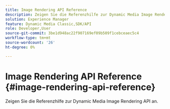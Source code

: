 ```yaml
---
title: Image Rendering API Reference
description: Zeigen Sie die Referenzhilfe zur Dynamic Media Image Rendering API an.
solution: Experience Manager
feature: Dynamic Media Classic,SDK/API
role: Developer,User
source-git-commit: 3be1d948ac22f907169ef09b509f1cebceaec5c4
workflow-type: tm+mt
source-wordcount: '26'
ht-degree: 0%

---
```



# Image Rendering API Reference {#image-rendering-api-reference}

Zeigen Sie die Referenzhilfe zur Dynamic Media Image Rendering API an.